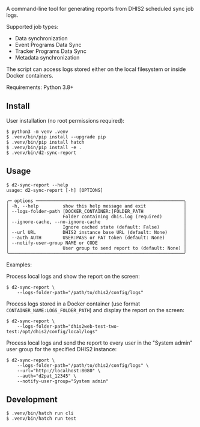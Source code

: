 A command-line tool for generating reports from DHIS2 scheduled sync job logs.

Supported job types:

- Data synchronization
- Event Programs Data Sync
- Tracker Programs Data Sync
- Metadata synchronization

The script can access logs stored either on the local filesystem or inside Docker containers.

Requirements: Python 3.8+

## Install

User installation (no root permissions required):

```shell
$ python3 -m venv .venv
$ .venv/bin/pip install --upgrade pip
$ .venv/bin/pip install hatch
$ .venv/bin/pip install -e .
$ .venv/bin/d2-sync-report
```

## Usage

```shell
$ d2-sync-report --help
usage: d2-sync-report [-h] [OPTIONS]

╭─ options ───────────────────────────────────────────────────────╮
│ -h, --help         show this help message and exit              │
│ --logs-folder-path [DOCKER_CONTAINER:]FOLDER_PATH               │
│                    Folder containing dhis.log (required)        │
│ --ignore-cache, --no-ignore-cache                               │
│                    Ignore cached state (default: False)         │
│ --url URL          DHIS2 instance base URL (default: None)      │
│ --auth AUTH        USER:PASS or PAT token (default: None)       │
│ --notify-user-group NAME or CODE                                │
│                    User group to send report to (default: None) │
╰─────────────────────────────────────────────────────────────────╯
```

Examples:

Process local logs and show the report on the screen:

```shell
$ d2-sync-report \
    --logs-folder-path="/path/to/dhis2/config/logs"
```

Process logs stored in a Docker container (use format `CONTAINER_NAME:LOGS_FOLDER_PATH`) and display the report on the screen:

```shell
$ d2-sync-report \
    --logs-folder-path="dhis2web-test-two-test:/opt/dhis2/config/local/logs"
```

Process local logs and send the report to every user in the "System admin" user group for the specified DHIS2 instance:

```shell
$ d2-sync-report \
    --logs-folder-path="/path/to/dhis2/config/logs" \
    --url="http://localhost:8080" \
    --auth="d2pat_12345" \
    --notify-user-group="System admin"
```

## Development

```shell
$ .venv/bin/hatch run cli
$ .venv/bin/hatch run test
```
